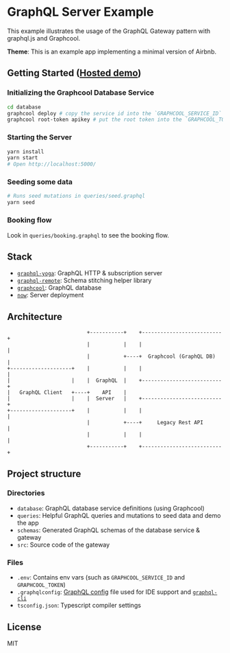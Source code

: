 # GraphQL Server Example

This example illustrates the usage of the GraphQL Gateway pattern with graphql.js and Graphcool.

**Theme**: This is an example app implementing a minimal version of Airbnb.

## Getting Started ([Hosted demo](https://airbnb.now.sh))

### Initializing the Graphcool Database Service

```sh
cd database
graphcool deploy # copy the service id into the `GRAPHCOOL_SERVICE_ID` env var in .env
graphcool root-token apikey # put the root token into the `GRAPHCOOL_TOKEN` env var in .env
```

### Starting the Server

```sh
yarn install
yarn start
# Open http://localhost:5000/
```

### Seeding some data

```sh
# Runs seed mutations in queries/seed.graphql
yarn seed
```

### Booking flow
Look in `queries/booking.graphql` to see the booking flow.

## Stack

* [`graphql-yoga`](https://github.com/graphcool/graphql-yoga): GraphQL HTTP & subscription server
* [`graphql-remote`](https://github.com/graphcool/graphql-remote): Schema stitching helper library
* [`graphcool`](https://github.com/graphcool/framework): GraphQL database
* [`now`](https://zeit.co/now): Server deployment

## Architecture

```
                          +-----------+    +--------------------------+
                          |           |    |                          |
                          |           +----+  Graphcool (GraphQL DB)  |
+--------------------+    |           |    |                          |
|                    |    |  GraphQL  |    +--------------------------+
|   GraphQL Client   +----+    API    |
|                    |    |  Server   |    +--------------------------+
+--------------------+    |           |    |                          |
                          |           +----+     Legacy Rest API      |
                          |           |    |                          |
                          +-----------+    +--------------------------+
```

## Project structure

### Directories

* `database`: GraphQL database service definitions (using Graphcool)
* `queries`: Helpful GraphQL queries and mutations to seed data and demo the app
* `schemas`: Generated GraphQL schemas of the database service & gateway
* `src`: Source code of the gateway

### Files

* `.env`: Contains env vars (such as `GRAPHCOOL_SERVICE_ID` and `GRAPHCOOL_TOKEN`)
* `.graphqlconfig`: [GraphQL config](https://github.com/graphcool/graphql-config) file used for IDE support and [`graphql-cli`](https://github.com/graphcool/graphql-cli)
* `tsconfig.json`: Typescript compiler settings

## License
MIT
